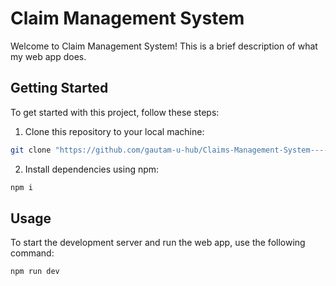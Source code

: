 # Claim Management System 

Welcome to Claim Management System! This is a brief description of what my web app does.

## Getting Started

To get started with this project, follow these steps:

1. Clone this repository to your local machine:

```bash
git clone "https://github.com/gautam-u-hub/Claims-Management-System----DEMO/new/master?filename=README.md"
```
2. Install dependencies using npm:

```bash
npm i
```
## Usage

To start the development server and run the web app, use the following command:


```bash
npm run dev
```
